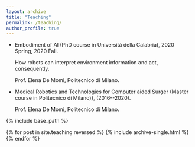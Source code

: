```yaml
---
layout: archive
title: "Teaching"
permalink: /teaching/
author_profile: true
---
```


* Embodiment of AI (PhD course in Università della Calabria), 2020 Spring, 2020 Fall. 
 
	How robots can interpret environment information and act, consequently. 
	
	Prof. Elena De Momi, Politecnico di Milano.
		
* Medical Robotics and Technologies for Computer aided Surger (Master course in Politecnico di Milano)},  (2016--2020).
	
	Prof. Elena De Momi, Politecnico di Milano.



{% include base_path %}

{% for post in site.teaching reversed %}
  {% include archive-single.html %}
{% endfor %}
